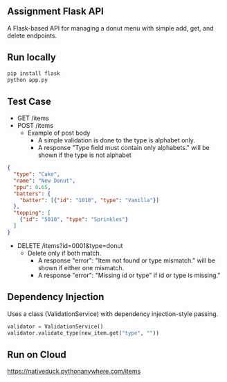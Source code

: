 ## Assignment Flask API

A Flask-based API for managing a donut menu with simple add, get, and delete endpoints.

## Run locally
```bash
pip install flask
python app.py
```

## Test Case
* GET /items
* POST /items
  * Example of post body
    * A simple validation is done to the type is alphabet only.
    * A response "Type field must contain only alphabets." will be shown if the type is not alphabet
```json
{
  "type": "Cake",
  "name": "New Donut",
  "ppu": 0.65,
  "batters": {
    "batter": [{"id": "1010", "type": "Vanilla"}]
  },
  "topping": [
    {"id": "5010", "type": "Sprinkles"}
  ]
}
```

* DELETE /items?id=0001&type=donut
  * Delete only if both match.
    * A response "error": "Item not found or type mismatch." will be shown if either one mismatch.
    * A response "error": "Missing id or type" if id or type is missing."

## Dependency Injection
Uses a class (ValidationService) with dependency injection-style passing.
```python
validator = ValidationService()
validator.validate_type(new_item.get("type", ""))
```

## Run on Cloud
https://nativeduck.pythonanywhere.com/items
